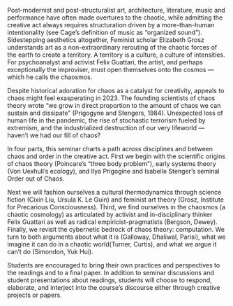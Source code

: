 Post-modernist and post-structuralist art, architecture, literature, music and performance have often made overtures to the chaotic, while admitting the creative act always requires structuration driven by a more-than-human intentionality (see Cage’s definition of music as “organized sound”). Sidestepping aesthetics altogether, Feminist scholar Elizabeth Grosz understands art as a non-extraordinary rerouting of the chaotic forces of the earth to create a territory. A territory is a culture, a culture of intensities. For psychoanalyst and activist Felix Guattari, the artist, and perhaps exceptionally the improviser, must open themselves onto the cosmos — which he calls the chaosmos.

Despite historical adoration for chaos as a catalyst for creativity, appeals to chaos might feel exasperating in 2023. The founding scientists of chaos theory wrote “we grow in direct proportion to the amount of chaos we can sustain and dissipate” (Prigogyne and Stengers, 1984). Unexpected loss of human life in the pandemic, the rise of stochastic terrorism fueled by extremism, and the industrialized destruction of our very lifeworld — haven’t we had our fill of chaos?

In four parts, this seminar charts a path across disciplines and between chaos and order in the creative act. First we begin with the scientific origins of chaos theory (Poincare’s “three body problem”), early systems theory (Von Uexhull’s ecology), and Ilya Prigogine and Isabelle Stenger’s seminal Order out of Chaos.

Next we will fashion ourselves a cultural thermodynamics through science fiction (Cixin Liu, Ursula K. Le Guin) and feminist art theory (Grosz, Institute for Precarious Consciousness). Third, we find ourselves in the chaosmos (a chaotic cosmology) as articulated by activist and in-disciplinary thinker Felix Guattari as well as radical empiricist-pragmatists (Bergson, Dewey). Finally, we revisit the cybernetic bedrock of chaos theory: computation. We turn to both arguments about what it is (Galloway, Dhaliwal, Parisi), what we imagine it can do in a chaotic world(Turner, Curtis), and what we argue it can’t do (Simondon, Yuk Hui).

Students are encouraged to bring their own practices and perspectives to the readings and to a final paper. In addition to seminar discussions and student presentations about readings, students will choose to respond, elaborate, and interject into the course’s discourse either through creative projects or papers.
